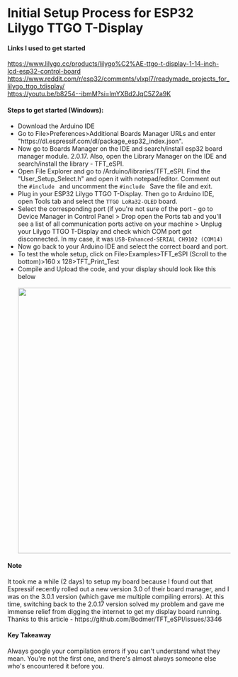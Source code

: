 # Initial Setup Process for ESP32 Lilygo TTGO T-Display

#### Links I used to get started
https://www.lilygo.cc/products/lilygo%C2%AE-ttgo-t-display-1-14-inch-lcd-esp32-control-board <br>
https://www.reddit.com/r/esp32/comments/vlxpl7/readymade_projects_for_lilygo_ttgo_tdisplay/ <br>
https://youtu.be/b8254--ibmM?si=lmYXBd2JqC5Z2a9K

#### Steps to get started (Windows):
<ul>
  <li>Download the Arduino IDE</li>
  <li>Go to File>Preferences>Additional Boards Manager URLs and enter "https://dl.espressif.com/dl/package_esp32_index.json".</li>
  <li>Now go to Boards Manager on the IDE and search/install esp32 board manager module. 2.0.17. Also, open the Library Manager on the IDE and search/install the library - TFT_eSPI.</li>
  <li>Open File Explorer and go to /Arduino/libraries/TFT_eSPI. Find the "User_Setup_Select.h" and open it with notepad/editor. Comment out the <code>#include <User_Setup.h></code> and uncomment the <code>#include <User_Setups/Setup25_TTGO_T_Display.h></code> Save the file and exit.</li>
  <li>Plug in your ESP32 Lilygo TTGO T-Display. Then go to Arduino IDE, open Tools tab and select the <code>TTGO LoRa32-OLED</code> board.</li>
  <li>Select the corresponding port (if you're not sure of the port - go to Device Manager in Control Panel > Drop open the Ports tab and you'll see a list of all communication ports active on your machine > Unplug your Lilygo TTGO T-Display and check which COM port got disconnected. In my case, it was <code>USB-Enhanced-SERIAL CH9102 (COM14)</code></li>
  <li>Now go back to your Arduino IDE and select the correct board and port.</li>
  <li>To test the whole setup, click on File>Examples>TFT_eSPI (Scroll to the bottom)>160 x 128>TFT_Print_Test</li>
  <li>Compile and Upload the code, and your display should look like this below</li><br>
  <img src="https://github.com/4aryash/Micro-Projects/assets/31902160/5b1ca434-ee71-400f-aada-3ed5786894c0" width="600"/>
</ul>
    
#### Note
<p>It took me a while (2 days) to setup my board because I found out that Espressif recently rolled out a new version 3.0 of their board manager, and I was on the 3.0.1 version (which gave me multiple compiling errors). At this time, switching back to the 2.0.17 version solved my problem and gave me immense relief from digging the internet to get my display board running. <br>
Thanks to this article - https://github.com/Bodmer/TFT_eSPI/issues/3346
</p>
    
#### Key Takeaway
<p>Always google your compilation errors if you can't understand what they mean. You're not the first one, and there's almost always someone else who's encountered it before you.</p> <br>
